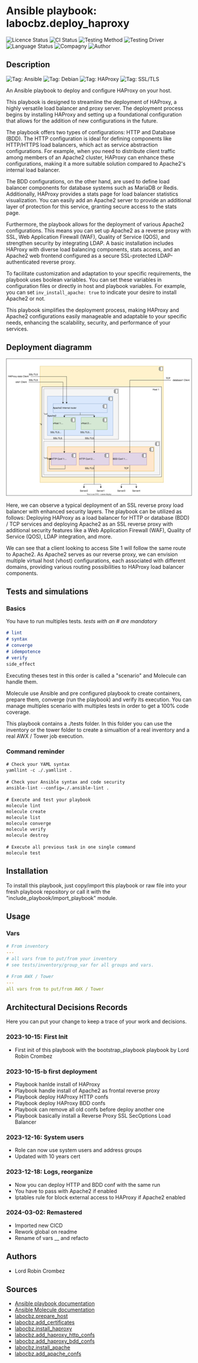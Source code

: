 # Ansible playbook: labocbz.deploy_haproxy

![Licence Status](https://img.shields.io/badge/licence-MIT-brightgreen)
![CI Status](https://img.shields.io/badge/CI-success-brightgreen)
![Testing Method](https://img.shields.io/badge/Testing%20Method-Ansible%20Molecule-blueviolet)
![Testing Driver](https://img.shields.io/badge/Testing%20Driver-docker-blueviolet)
![Language Status](https://img.shields.io/badge/language-Ansible-red)
![Compagny](https://img.shields.io/badge/Compagny-Labo--CBZ-blue)
![Author](https://img.shields.io/badge/Author-Lord%20Robin%20Crombez-blue)

## Description

![Tag: Ansible](https://img.shields.io/badge/Tech-Ansible-orange)
![Tag: Debian](https://img.shields.io/badge/Tech-Debian-orange)
![Tag: HAProxy](https://img.shields.io/badge/Tech-HAProxy-orange)
![Tag: SSL/TLS](https://img.shields.io/badge/Tech-SSL%2FTLS-orange)

An Ansible playbook to deploy and configure HAProxy on your host.

This playbook is designed to streamline the deployment of HAProxy, a highly versatile load balancer and proxy server. The deployment process begins by installing HAProxy and setting up a foundational configuration that allows for the addition of new configurations in the future.

The playbook offers two types of configurations: HTTP and Database (BDD). The HTTP configuration is ideal for defining components like HTTP/HTTPS load balancers, which act as service abstraction configurations. For example, when you need to distribute client traffic among members of an Apache2 cluster, HAProxy can enhance these configurations, making it a more suitable solution compared to Apache2's internal load balancer.

The BDD configurations, on the other hand, are used to define load balancer components for database systems such as MariaDB or Redis. Additionally, HAProxy provides a stats page for load balancer statistics visualization. You can easily add an Apache2 server to provide an additional layer of protection for this service, granting secure access to the stats page.

Furthermore, the playbook allows for the deployment of various Apache2 configurations. This means you can set up Apache2 as a reverse proxy with SSL, Web Application Firewall (WAF), Quality of Service (QOS), and strengthen security by integrating LDAP. A basic installation includes HAProxy with diverse load balancing components, stats access, and an Apache2 web frontend configured as a secure SSL-protected LDAP-authenticated reverse proxy.

To facilitate customization and adaptation to your specific requirements, the playbook uses boolean variables. You can set these variables in configuration files or directly in host and playbook variables. For example, you can set `inv_install_apache: true` to indicate your desire to install Apache2 or not.

This playbook simplifies the deployment process, making HAProxy and Apache2 configurations easily manageable and adaptable to your specific needs, enhancing the scalability, security, and performance of your services.

## Deployment diagramm

![](./assets/Ansible-Playbook-Labocbz-Deploy-Haproxy.drawio.svg)

Here, we can observe a typical deployment of an SSL reverse proxy load balancer with enhanced security layers. The playbook can be utilized as follows: Deploying HAProxy as a load balancer for HTTP or database (BDD) / TCP services and deploying Apache2 as an SSL reverse proxy with additional security features like a Web Application Firewall (WAF), Quality of Service (QOS), LDAP integration, and more.

We can see that a client looking to access Site 1 will follow the same route to Apache2. As Apache2 serves as our reverse proxy, we can envision multiple virtual host (vhost) configurations, each associated with different domains, providing various routing possibilities to HAProxy load balancer components.

## Tests and simulations

### Basics

You have to run multiples tests. *tests with an # are mandatory*

```MARKDOWN
# lint
# syntax
# converge
# idempotence
# verify
side_effect
```

Executing theses test in this order is called a "scenario" and Molecule can handle them.

Molecule use Ansible and pre configured playbook to create containers, prepare them, converge (run the playbook) and verify its execution.
You can manage multiples scenario with multiples tests in order to get a 100% code coverage.

This playbook contains a ./tests folder. In this folder you can use the inventory or the tower folder to create a simualtion of a real inventory and a real AWX / Tower job execution.

### Command reminder

```SHELL
# Check your YAML syntax
yamllint -c ./.yamllint .

# Check your Ansible syntax and code security
ansible-lint --config=./.ansible-lint .

# Execute and test your playbook
molecule lint
molecule create
molecule list
molecule converge
molecule verify
molecule destroy

# Execute all previous task in one single command
molecule test
```

## Installation

To install this playbook, just copy/import this playbook or raw file into your fresh playbook repository or call it with the "include_playbook/import_playbook" module.

## Usage

### Vars

```YAML
# From inventory
---
# all vars from to put/from your inventory
# see tests/inventory/group_var for all groups and vars.
```

```YAML
# From AWX / Tower
---
all vars from to put/from AWX / Tower
```

## Architectural Decisions Records

Here you can put your change to keep a trace of your work and decisions.

### 2023-10-15: First Init

* First init of this playbook with the bootstrap_playbook playbook by Lord Robin Crombez

### 2023-10-15-b first deployment

* Playbook hanlde install of HAProxy
* Playbook handle install of Apache2 as frontal reverse proxy
* Playbook deploy HAProxy HTTP confs
* Playbook deploy HAProxy BDD confs
* Playbook can remove all old confs before deploy another one
* Playbook basically install a Reverse Proxy SSL SecOptions Load Balancer

### 2023-12-16: System users

* Role can now use system users and address groups
* Updated with 10 years cert

### 2023-12-18: Logs, reorganize

* Now you can deploy HTTP and BDD conf with the same run
* You have to pass with Apache2 if enabled
* Iptables rule for block external access to HAProxy if Apache2 enabled

### 2024-03-02: Remastered

* Imported new CICD
* Rework global on readme
* Rename of vars __ and refacto

## Authors

* Lord Robin Crombez

## Sources

* [Ansible playbook documentation](https://docs.ansible.com/ansible/latest/playbook_guide/playbooks_reuse_playbooks.html)
* [Ansible Molecule documentation](https://molecule.readthedocs.io/)
* [labocbz.prepare_host](https://github.com/CBZ-D-velop/Ansible-Role-Labocbz-Prepare-Host.git)
* [labocbz.add_certificates](https://github.com/CBZ-D-velop/Ansible-Role-Labocbz-Add-Certificates.git)
* [labocbz.install_haproxy](https://github.com/CBZ-D-velop/Ansible-Role-Labocbz-Install-Haproxy.git)
* [labocbz.add_haproxy_http_confs](https://github.com/CBZ-D-velop/Ansible-Role-Labocbz-Add-Haproxy-HTTP-Confs.git)
* [labocbz.add_haproxy_bdd_confs](https://github.com/CBZ-D-velop/Ansible-Role-Labocbz-Add-Haproxy-BDD-Confs.git)
* [labocbz.install_apache](https://github.com/CBZ-D-velop/Ansible-Role-Labocbz-Install-Apache.git)
* [labocbz.add_apache_confs](https://github.com/CBZ-D-velop/Ansible-Role-Labocbz-Add-Apache-Confs.git)